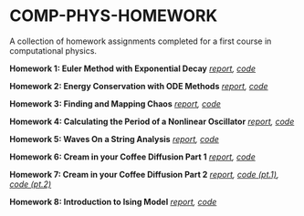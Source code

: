 # COMP-PHYS-HOMEWORK
A collection of homework assignments completed for a first course in computational physics.

**Homework 1: Euler Method with Exponential Decay**
_[report](https://github.com/dsb-comp-phys/COMP-PHYS-HOMEWORK/blob/main/HW1__Euler_Method_with_Exponential_Decay__Copy_.pdf), [code](https://github.com/dsb-comp-phys/COMP-PHYS-HOMEWORK/blob/main/bristow_hw01.m)_

**Homework 2: Energy Conservation with ODE Methods**
_[report](https://github.com/dsb-comp-phys/COMP-PHYS-HOMEWORK/blob/main/HW2__Energy_conservation_with_ODE_methods__Copy_.pdf), [code](https://github.com/dsb-comp-phys/COMP-PHYS-HOMEWORK/blob/main/bristow_HW02.m)_

**Homework 3: Finding and Mapping Chaos**
_[report](https://github.com/dsb-comp-phys/COMP-PHYS-HOMEWORK/blob/main/HW3__Finding_and_Mapping_Chaos__Copy_.pdf), [code](https://github.com/dsb-comp-phys/COMP-PHYS-HOMEWORK/blob/main/bristow_HW03.m)_

**Homework 4: Calculating the Period of a Nonlinear Oscillator**
_[report](https://github.com/dsb-comp-phys/COMP-PHYS-HOMEWORK/blob/main/HW4__Calculating_the_Period_of_a_Nonlinear_Oscillator__Copy_.pdf), [code](https://github.com/dsb-comp-phys/COMP-PHYS-HOMEWORK/blob/main/bristow_HW04.m)_

**Homework 5: Waves On a String Analysis**
_[report](https://github.com/dsb-comp-phys/COMP-PHYS-HOMEWORK/blob/main/Homework_5__Waves_on_a_string_analysis__Copy_.pdf), [code](https://github.com/dsb-comp-phys/COMP-PHYS-HOMEWORK/blob/main/bristow_HW03.m)_

**Homework 6: Cream in your Coffee Diffusion Part 1**
_[report](https://github.com/dsb-comp-phys/COMP-PHYS-HOMEWORK/blob/main/Homework_6__Cream_in_your_Coffee_Diffusion__part_1__Copy_.pdf), [code](https://github.com/dsb-comp-phys/COMP-PHYS-HOMEWORK/blob/main/bristow_HW06.m)_

**Homework 7: Cream in your Coffee Diffusion Part 2**
_[report](https://github.com/dsb-comp-phys/COMP-PHYS-HOMEWORK/blob/main/Homework_7__Cream_in_your_Coffee_Diffusion_part_2__Copy_.pdf), [code (pt.1)](https://github.com/dsb-comp-phys/COMP-PHYS-HOMEWORK/blob/main/bristow_HW07a.m), [code (pt.2)](https://github.com/dsb-comp-phys/COMP-PHYS-HOMEWORK/blob/main/bristow_HW07b.m)_

**Homework 8: Introduction to Ising Model**
_[report](https://github.com/dsb-comp-phys/COMP-PHYS-HOMEWORK/blob/main/Homework_8__Introduction_to_Ising_Model__Copy_.pdf), [code](https://github.com/dsb-comp-phys/COMP-PHYS-HOMEWORK/blob/main/bristow_HW08.m)_
